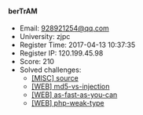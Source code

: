 #### berTrAM  

* Email: 928921254@qq.com  
* University: zjpc  
* Register Time: 2017-04-13 10:37:35  
* Register IP: 120.199.45.98  
* Score: 210  
* Solved challenges: 
  * [[MISC] source](https://github.com/SniperOJ/Challenges/blob/master/web/source.json)  
  * [[WEB] md5-vs-injection](https://github.com/SniperOJ/Challenges/blob/master/web/md5-vs-injection.json)  
  * [[WEB] as-fast-as-you-can](https://github.com/SniperOJ/Challenges/blob/master/web/as-fast-as-you-can.json)  
  * [[WEB] php-weak-type](https://github.com/SniperOJ/Challenges/blob/master/web/php-weak-type.json)  
